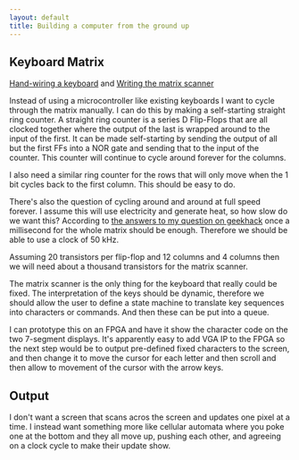 ```yaml
---
layout: default
title: Building a computer from the ground up
---
```


## Keyboard Matrix

[Hand-wiring a keyboard](https://deskthority.net/workshop-f7/brownfox-step-by-step-t6050.html) and
[Writing the matrix scanner](http://blog.komar.be/how-to-make-a-keyboard-the-matrix/)

Instead of using a microcontroller like existing keyboards I want to cycle through the matrix
manually. I can do this by making a self-starting straight ring counter. A straight ring counter
is a series D Flip-Flops that are all clocked together where the output of the last is wrapped
around to the input of the first. It can be made self-starting by sending the output of all but
the first FFs into a NOR gate and sending that to the input of the counter. This counter will
continue to cycle around forever for the columns.

I also need a similar ring counter for the rows that will only move when the 1 bit cycles back to
the first column. This should be easy to do.

There's also the question of cycling around and around at full speed forever. I assume this will
use electricity and generate heat, so how slow do we want this? According to
[the answers to my question on geekhack](https://geekhack.org/index.php?topic=96205.msg2625241#msg2625241)
once a millisecond for the whole matrix should be enough. Therefore we should be able to
use a clock of 50 kHz.

Assuming 20 transistors per flip-flop and 12 columns and 4 columns then we will need
about a thousand transistors for the matrix scanner.

The matrix scanner is the only thing for the keyboard that really could be fixed. The interpretation
of the keys should be dynamic, therefore we should allow the user to define a state machine
to translate key sequences into characters or commands. And then these can be put into a queue.

I can prototype this on an FPGA and have it show the character code on the two 7-segment displays.
It's apparently easy to add VGA IP to the FPGA so the next step would be to output pre-defined
fixed characters to the screen, and then change it to move the cursor for each letter and then scroll
and then allow to movement of the cursor with the arrow keys.

## Output

I don't want a screen that scans acros the screen and updates one pixel at a time. I instead want
something more like cellular automata where you poke one at the bottom and they all move up, pushing
each other, and agreeing on a clock cycle to make their update show.
